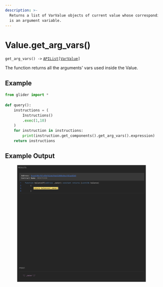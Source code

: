 ```yaml
---
description: >-
  Returns a list of VarValue objects of current value whose corresponding object
  is an argument variable.
---
```


# Value.get\_arg\_vars()

`get_arg_vars() ->` [`APIList`](../../iterables/apilist.md)`[`[`VarValue`](../../point/varvalue/)`]`

The function returns all the arguments' vars used inside the Value.

## Example

```python
from glider import *

def query():
    instructions = (
        Instructions()
        .exec(1,10)
    )
    for instruction in instructions:
        print(instruction.get_components().get_arg_vars().expression)
    return instructions
```

## Example Output

<figure><img src="../../../.gitbook/assets/image (1) (1) (1) (1) (1) (1) (1).png" alt=""><figcaption></figcaption></figure>
